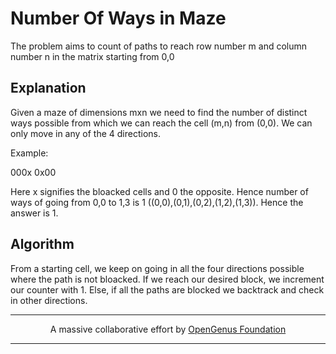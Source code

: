 # Number Of Ways in Maze

The problem aims to count of paths to reach row number m and column number n in the matrix starting from 0,0

## Explanation

Given a maze of dimensions mxn we need to find the number of distinct ways possible from which we can reach the cell (m,n) from (0,0).
We can only move in any of the 4 directions.

Example:

000x
0x00

Here x signifies the bloacked cells and 0 the opposite. Hence number of ways of going from 0,0 to 1,3 is 1 ((0,0),(0,1),(0,2),(1,2),(1,3)). Hence the answer is 1.

## Algorithm

From a starting cell, we keep on going in all the four directions possible where the path is not bloacked. If we reach our desired block, we increment our counter with 1. Else, if all the paths are blocked we backtrack and check in other directions.

---
<p align="center">
	A massive collaborative effort by <a href="https://github.com/OpenGenus/cosmos">OpenGenus Foundation</a> 
</p>

---
